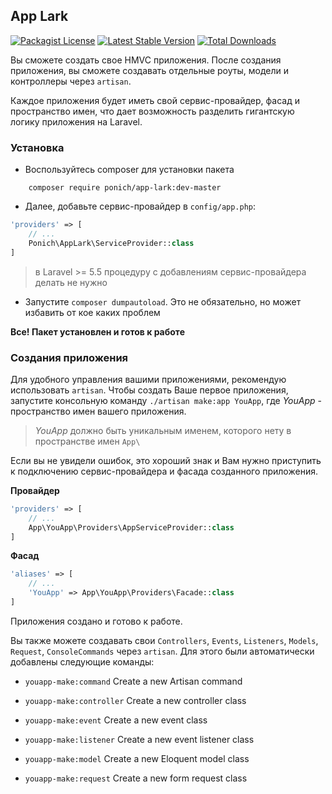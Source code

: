 ## App Lark
[![Packagist License](https://poser.pugx.org/ponich/app-lark/license.png)](http://choosealicense.com/licenses/mit/)
[![Latest Stable Version](https://poser.pugx.org/ponich/app-lark/version.png)](https://packagist.org/packages/ponich/app-lark)
[![Total Downloads](https://poser.pugx.org/ponich/app-lark/d/total.png)](https://packagist.org/packages/ponich/app-lark)

Вы сможете создать свое HMVC приложения. После создания приложения, вы сможете создавать отдельные роуты, модели и контроллеры через `artisan`.

Каждое приложения будет иметь свой сервис-провайдер, фасад и пространство имен, что дает возможность разделить гигантскую логику приложения на Laravel.


### Установка

- Воспользуйтесь composer для установки пакета

```
    composer require ponich/app-lark:dev-master
```

- Далее, добавьте сервис-провайдер в ``config/app.php``:

```php
'providers' => [
    // ...
    Ponich\AppLark\ServiceProvider::class
]
```

> в Laravel >= 5.5 процедуру с добавлениям сервис-провайдера делать не нужно

- Запустите ``composer dumpautoload``. Это не обязательно, но может избавить от кое каких проблем

**Все! Пакет установлен и готов к работе**


### Создания приложения

Для удобного управления вашими приложениями, рекомендую использовать `artisan`. Чтобы создать Ваше первое приложения, запустите консольную команду ``./artisan make:app YouApp``, где _YouApp_ - пространство имен вашего приложения.

> _YouApp_ должно быть уникальным именем, которого нету в пространстве имен ``App\``

Если вы не увидели ошибок, это хороший знак и Вам нужно приступить к подключению сервис-провайдера и фасада созданного приложения.

**Провайдер**

```php
'providers' => [
    // ...
    App\YouApp\Providers\AppServiceProvider::class
]
```

**Фасад** 

```php
'aliases' => [
    // ...
    'YouApp' => App\YouApp\Providers\Facade::class
]
```

Приложения создано и готово к работе.

Вы также можете создавать свои `Controllers`, `Events`, `Listeners`, `Models`, `Request`, `ConsoleCommands` через `artisan`. Для этого были автоматически добавлены следующие команды:

- `youapp-make:command`     Create a new Artisan command

- `youapp-make:controller`  Create a new controller class

- `youapp-make:event`       Create a new event class

- `youapp-make:listener`    Create a new event listener class

- `youapp-make:model`       Create a new Eloquent model class

- `youapp-make:request`     Create a new form request class



